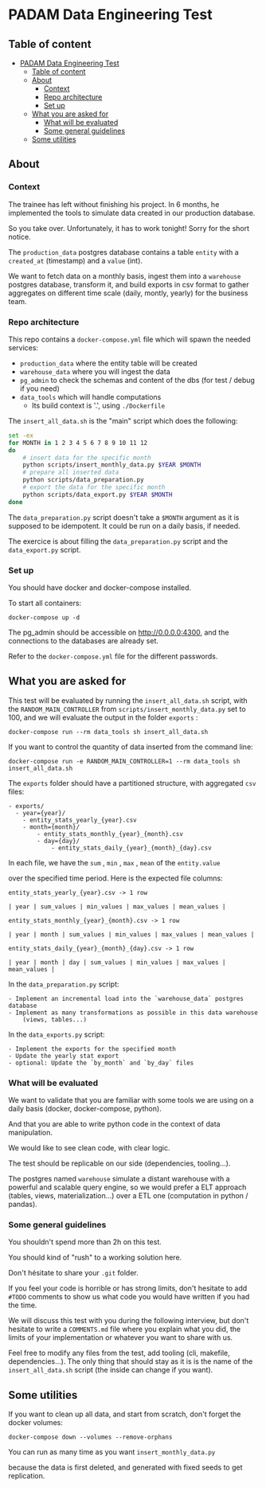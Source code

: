 # PADAM Data Engineering Test

## Table of content

- [PADAM Data Engineering Test](#padam-data-engineering-test)
  - [Table of content](#table-of-content)
  - [About](#about)
    - [Context](#context)
    - [Repo architecture](#repo-architecture)
    - [Set up](#set-up)
  - [What you are asked for](#what-you-are-asked-for)
    - [What will be evaluated](#what-will-be-evaluated)
    - [Some general guidelines](#some-general-guidelines)
  - [Some utilities](#some-utilities)

## About

### Context

The trainee has left without finishing his project. In 6 months, he implemented
the tools to simulate data created in our production database.

So you take over. Unfortunately, it has to work tonight! Sorry for the short
notice.

The `production_data` postgres database contains a table `entity` with a `created_at`
(timestamp) and a `value` (int).

We want to fetch data on a monthly basis, ingest them into a `warehouse` postgres
database, transform it, and build exports in csv format to gather aggregates on
different time scale (daily, montly, yearly) for the business team.

### Repo architecture

This repo contains a `docker-compose.yml` file which will spawn
the needed services:

* `production_data` where the entity table will be created
* `warehouse_data` where you will ingest the data
* `pg_admin` to check the schemas and content of the dbs (for test / debug if you need)
* `data_tools` which will handle computations
    - Its build context is '.', using `./Dockerfile`

The `insert_all_data.sh` is the "main" script which does the following:

```sh
set -ex
for MONTH in 1 2 3 4 5 6 7 8 9 10 11 12
do
    # insert data for the specific month
    python scripts/insert_monthly_data.py $YEAR $MONTH
    # prepare all inserted data
    python scripts/data_preparation.py
    # export the data for the specific month
    python scripts/data_export.py $YEAR $MONTH
done
```

The `data_preparation.py` script doesn't take a `$MONTH` argument as it is supposed to
be idempotent. It could be run on a daily basis, if needed.

The exercice is about filling the `data_preparation.py` script and the `data_export.py`
script.

### Set up

You should have docker and docker-compose installed.

To start all containers:

    docker-compose up -d

The pg_admin should be accessible on http://0.0.0.0:4300, and the connections to the
databases are already set.

Refer to the `docker-compose.yml` file for the different passwords.

## What you are asked for

This test will be evaluated by running the `insert_all_data.sh` script, with the
`RANDOM_MAIN_CONTROLLER` from `scripts/insert_monthly_data.py` set to 100, and we will
evaluate the output in the folder `exports` :

    docker-compose run --rm data_tools sh insert_all_data.sh

If you want to control the quantity of data inserted from the command line:

    docker-compose run -e RANDOM_MAIN_CONTROLLER=1 --rm data_tools sh insert_all_data.sh

The `exports` folder should have a partitioned structure, with aggregated `csv` files:

```
- exports/
  - year={year}/
    - entity_stats_yearly_{year}.csv
    - month={month}/
        - entity_stats_monthly_{year}_{month}.csv
        - day={day}/
            - entity_stats_daily_{year}_{month}_{day}.csv
```

In each file, we have the `sum` , `min` , `max` , `mean` of the `entity.value`

over the specified time period. Here is the expected file columns:

```
entity_stats_yearly_{year}.csv -> 1 row

| year | sum_values | min_values | max_values | mean_values |

entity_stats_monthly_{year}_{month}.csv -> 1 row

| year | month | sum_values | min_values | max_values | mean_values |

entity_stats_daily_{year}_{month}_{day}.csv -> 1 row

| year | month | day | sum_values | min_values | max_values | mean_values |
```

In the `data_preparation.py` script:

    - Implement an incremental load into the `warehouse_data` postgres database
    - Implement as many transformations as possible in this data warehouse
        (views, tables...)

In the `data_exports.py` script:

    - Implement the exports for the specified month
    - Update the yearly stat export
    - optional: Update the `by_month` and `by_day` files

### What will be evaluated

We want to validate that you are familiar with some tools we are using on a daily basis
(docker, docker-compose, python).

And that you are able to write python code in the context of data manipulation.

We would like to see clean code, with clear logic.

The test should be replicable on our side (dependencies, tooling...).

The postgres named `warehouse` simulate a distant warehouse with a powerful and scalable
query engine, so we would prefer a ELT approach (tables, views, materialization...) over
a ETL one (computation in python / pandas).

### Some general guidelines

You shouldn't spend more than 2h on this test.

You should kind of "rush" to a working solution here.

Don't hésitate to share your `.git` folder.

If you feel your code is horrible or has strong limits, don't hesitate
to add `#TODO` comments to show us what code you would have written
if you had the time.
 
We will discuss this test with you during the following interview, but don't hesitate
to write a `COMMENTS.md` file where you explain what you did, the limits of your
implementation or whatever you want to share with us.

Feel free to modify any files from the test, add tooling (cli, makefile,
dependencies...).
The only thing that should stay as it is is the name of the `insert_all_data.sh` script
(the inside can change if you want).

## Some utilities

If you want to clean up all data, and start from scratch, 
don't forget the docker volumes:

    docker-compose down --volumes --remove-orphans

You can run as many time as you want `insert_monthly_data.py`

because the data is first deleted, and generated with fixed
seeds to get replication.

